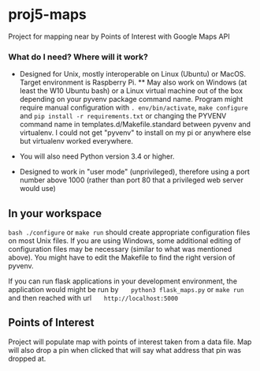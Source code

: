 # proj5-maps
Project for mapping near by Points of Interest with Google Maps API

### What do I need?  Where will it work? ###

* Designed for Unix, mostly interoperable on Linux (Ubuntu) or MacOS.
  Target environment is Raspberry Pi. 
  ** May also work on Windows (at least the W10 Ubuntu bash) or a Linux virtual machine
   out of the box depending on your pyvenv package command name. Program might require manual configuration with `. env/bin/activate`, `make configure` and `pip install -r requirements.txt` or changing the PYVENV command name in templates.d/Makefile.standard between pyvenv and virtualenv. I could not get "pyvenv" to install on my pi or anywhere else but virtualenv worked everywhere.    
   
* You will also need Python version 3.4 or higher. 
* Designed to work in "user mode" (unprivileged), therefore using a port 
  number above 1000 (rather than port 80 that a privileged web server would use)

## In your workspace

`bash ./configure` or `make run` should create appropriate configuration files on
most Unix files.   If you are using Windows, some additional editing
of configuration files may be necessary (similar to what was mentioned above).  You might have to edit the
Makefile to find the right version of pyvenv.

If you can run flask applications in your development environment, the
application would might be run by
`   python3 flask_maps.py` or `make run`
and then reached with url
`   http://localhost:5000`

## Points of Interest
Project will populate map with points of interest taken from a data file. Map will also drop a pin when clicked that will say what address that pin was dropped at. 
